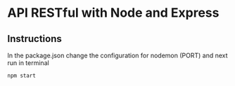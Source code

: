 # API RESTful with Node and Express

## Instructions

In the package.json change the configuration for nodemon (PORT) and next run in terminal

```
npm start
```

